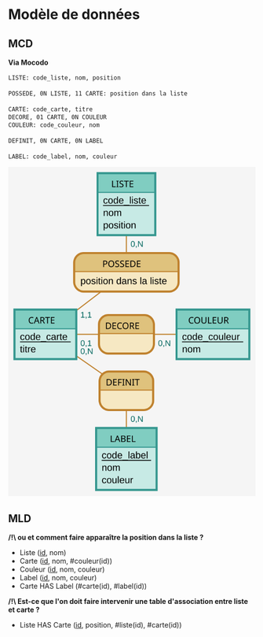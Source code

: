 # Modèle de données

## MCD

**Via Mocodo**

```
LISTE: code_liste, nom, position

POSSEDE, 0N LISTE, 11 CARTE: position dans la liste

CARTE: code_carte, titre
DECORE, 01 CARTE, 0N COULEUR
COULEUR: code_couleur, nom

DEFINIT, 0N CARTE, 0N LABEL

LABEL: code_label, nom, couleur
```
![MCD](okanban_mcd.svg)

## MLD

**/!\ ou et comment faire apparaître la position dans la liste ?**

- Liste (<ins>id</ins>, nom)
- Carte (<ins>id</ins>, nom, #couleur(id))
- Couleur (<ins>id</ins>, nom, couleur)
- Label (<ins>id</ins>, nom, couleur)
- Carte HAS Label (#carte(id), #label(id))
  
**/!\ Est-ce que l'on doit faire intervenir une table d'association entre liste et carte ?**

- Liste HAS Carte (<ins>id</ins>, position, #liste(id), #carte(id))